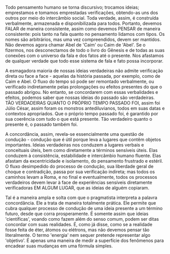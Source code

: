 Todo pensamento humano se torna discursivo; trocamos ideias; emprestamos e tomamos emprestadas verificações, obtendo-as uns dos outros por meio do intercâmbio social. Toda verdade, assim, é construída verbalmente, armazenada e disponibilizada para todos. Portanto, devemos FALAR de maneira consistente, assim como devemos PENSAR de maneira consistente: pois tanto na fala quanto no pensamento lidamos com tipos. Os nomes são arbitrários, mas uma vez compreendidos, devem ser mantidos. Não devemos agora chamar Abel de 'Caim' ou Caim de 'Abel'. Se o fizermos, nos desconectamos de todo o livro do Gênesis e de todas as suas conexões com o universo da fala e dos fatos até o presente. Nos afastamos de qualquer verdade que todo esse sistema de fala e fato possa incorporar.

A esmagadora maioria de nossas ideias verdadeiras não admite verificação direta ou face a face - aquelas da história passada, por exemplo, como de Caim e Abel. O fluxo do tempo só pode ser remontado verbalmente, ou verificado indiretamente pelas prolongações ou efeitos presentes do que o passado abrigou. No entanto, se concordarem com essas verbalidades e efeitos, podemos saber que nossas ideias do passado são verdadeiras. TÃO VERDADEIRAS QUANTO O PRÓPRIO TEMPO PASSADO FOI, assim foi Júlio César, assim foram os monstros antediluvianos, todos em suas datas e contextos apropriados. Que o próprio tempo passado foi, é garantido por sua coerência com tudo o que está presente. Tão verdadeiro quanto o presente é, o passado também foi.

A concordância, assim, revela-se essencialmente uma questão de condução - condução que é útil porque leva a lugares que contêm objetos importantes. Ideias verdadeiras nos conduzem a lugares verbais e conceituais úteis, bem como diretamente a términos sensíveis úteis. Elas conduzem à consistência, estabilidade e intercâmbio humano fluente. Elas afastam da excentricidade e isolamento, do pensamento frustrado e estéril. O fluxo desimpedido do processo de condução, sua liberdade geral de choque e contradição, passa por sua verificação indireta; mas todos os caminhos levam a Roma, e no final e eventualmente, todos os processos verdadeiros devem levar à face de experiências sensíveis diretamente verificadoras EM ALGUM LUGAR, que as ideias de alguém copiaram.

Tal é a maneira ampla e solta com que o pragmatista interpreta a palavra concordância. Ele a trata de maneira totalmente prática. Ele permite que cubra qualquer processo de condução de uma ideia presente a um término futuro, desde que corra prosperamente. É somente assim que ideias 'científicas', voando como fazem além do senso comum, podem ser ditas concordar com suas realidades. É, como já disse, como se a realidade fosse feita de éter, átomos ou elétrons, mas não devemos pensar tão literalmente. O termo 'energia' nem sequer pretende representar algo 'objetivo'. É apenas uma maneira de medir a superfície dos fenômenos para encadear suas mudanças em uma fórmula simples.